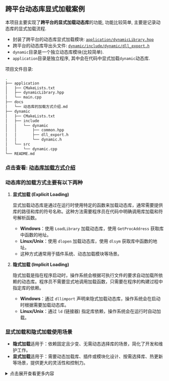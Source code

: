 ## 跨平台动态库显式加载案例

本项目主要实现了**跨平台的显式加载动态库**的功能, 功能比较简单, 主要是记录动态库的显式加载流程.

- 封装了跨平台的动态库显式加载模块: [`application/dynamicLibrary.hpp`](./application/dynamicLibrary.hpp)
- 跨平台的动态库导出头文件: [`dynamic/include/dynamic/dll_export.h`](./dynamic/include/dynamic/dll_export.h)
- `dynamic`目录是一个独立动态库模块(比较简单).
- `application`目录是独立程序, 其中会在代码中显式加载`dynamic`动态库.

项目文件目录:

```sh
.
├── application
│   ├── CMakeLists.txt
│   ├── dynamicLibrary.hpp
│   └── main.cpp
├── docs
│   └── 动态库的加载方式介绍.md
├── dynamic
│   ├── CMakeLists.txt
│   ├── include
│   │   └── dynamic
│   │       ├── common.hpp
│   │       ├── dll_export.h
│   │       └── dynamic.h
│   └── src
│       └── dynamic.cpp
└── README.md
```

### 点击查看: [动态库加载方式介绍](./docs/动态库的加载方式介绍.md)

### 动态库的加载方式主要有以下两种

1. **显式加载 (Explicit Loading)**

   显式加载动态库是通过在运行时使用特定的函数来加载动态库，通常需要提供库的路径和库的符号名称。这种方法需要程序员在代码中明确调用库加载和符号解析函数。

   - **Windows**：使用 `LoadLibrary` 加载动态库，使用 `GetProcAddress` 获取库中函数的地址。
   - **Linux/Unix**：使用 `dlopen` 加载动态库，使用 `dlsym` 获取库中函数的地址。
   - 这种方式通常用于插件系统、动态加载模块等场景。

2. **隐式加载 (Implicit Loading)**

   隐式加载是指在程序启动时，操作系统会根据可执行文件的要求自动加载所依赖的动态库。程序员不需要显式地调用加载函数，只需要在程序的构建过程中指定库的依赖。

   - **Windows**：通过 `dllimport` 声明来隐式加载动态库，操作系统会在启动时根据需要加载动态库。
   - **Linux/Unix**：通过 `ld` (链接器) 指定库依赖，操作系统会在运行时自动加载。

### 显式加载和隐式加载使用场景

- **隐式加载**适用于：依赖固定且少变、无需动态选择库的场景，简化了开发和维护工作。
- **显式加载**适用于：需要动态加载库、插件或模块化设计、按需选择库、热更新等场景，提供更大的灵活性和控制力。



<details>
  <summary>点击展开查看更多内容</summary>

- 测试
- 测试2
- 厕所3
- 测试4

</details>